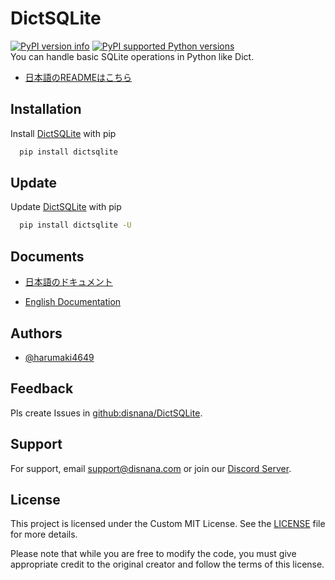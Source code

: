 # DictSQLite
[![PyPI version info](https://img.shields.io/pypi/v/dictsqlite.svg)](https://pypi.python.org/pypi/dictsqlite)
[![PyPI supported Python versions](https://img.shields.io/pypi/pyversions/dictsqlite.svg)](https://pypi.python.org/pypi/dictsqlite)
<br>
You can handle basic SQLite operations in Python like Dict.

- [日本語のREADMEはこちら](./README_JP.md)

## Installation

Install [DictSQLite](https://pypi.org/project/DictSQLite/) with pip

```bash
  pip install dictsqlite
```

## Update

Update [DictSQLite](https://pypi.org/project/DictSQLite/) with pip

```bash
  pip install dictsqlite -U
```

## Documents

- [日本語のドキュメント](./documents/japanese.md)

- [English Documentation](./documents/english.md)

## Authors

- [@harumaki4649](https://www.github.com/harumaki4649)

## Feedback

Pls create Issues in [github:disnana/DictSQLite](https://github.com/disnana/DictSQLite).

## Support

For support, email <support@disnana.com> or join our [Discord Server](https://discord.gg/KzeHDrgwAz).

## License

This project is licensed under the Custom MIT License. See the [LICENSE](./LICENSE) file for more details.

Please note that while you are free to modify the code, you must give appropriate credit to the original creator and follow the terms of this license.
